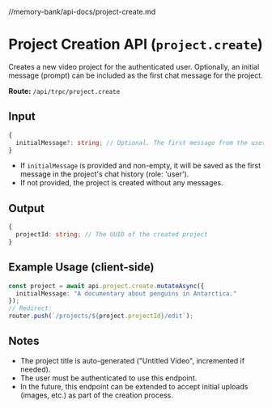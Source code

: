 //memory-bank/api-docs/project-create.md

# Project Creation API (`project.create`)

Creates a new video project for the authenticated user. Optionally, an initial message (prompt) can be included as the first chat message for the project.

**Route:** `/api/trpc/project.create`

## Input
```ts
{
  initialMessage?: string; // Optional. The first message from the user (prompt for the project)
}
```

- If `initialMessage` is provided and non-empty, it will be saved as the first message in the project's chat history (role: 'user').
- If not provided, the project is created without any messages.

## Output
```ts
{
  projectId: string; // The UUID of the created project
}
```

## Example Usage (client-side)
```ts
const project = await api.project.create.mutateAsync({
  initialMessage: "A documentary about penguins in Antarctica."
});
// Redirect:
router.push(`/projects/${project.projectId}/edit`);
```

## Notes
- The project title is auto-generated ("Untitled Video", incremented if needed).
- The user must be authenticated to use this endpoint.
- In the future, this endpoint can be extended to accept initial uploads (images, etc.) as part of the creation process.
